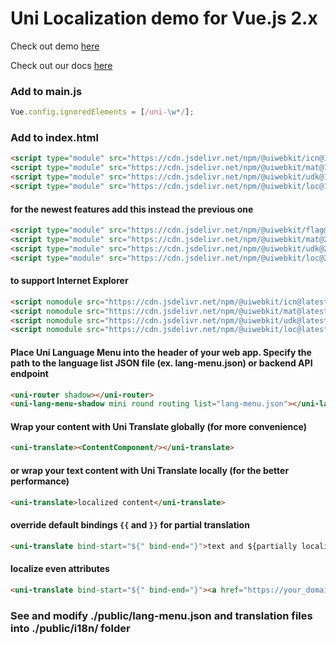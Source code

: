 # Uni Localization demo for Vue.js 2.x

Check out demo [here](https://uiwebkit.github.io/vue-loco-2.x/)

Check out our docs [here](https://uiwebkit.com/wgt/loc/1)

### Add to main.js

```js
Vue.config.ignoredElements = [/uni-\w*/];
```

### Add to index.html

```html
<script type="module" src="https://cdn.jsdelivr.net/npm/@uiwebkit/icn@1.1.1/dist/icn/icn.esm.js"></script>
<script type="module" src="https://cdn.jsdelivr.net/npm/@uiwebkit/mat@1.2.1/dist/mat.esm.js"></script>
<script type="module" src="https://cdn.jsdelivr.net/npm/@uiwebkit/udk@1.3.3/dist/udk.esm.js"></script>
<script type="module" src="https://cdn.jsdelivr.net/npm/@uiwebkit/loc@1.1.5/dist/loc/loc.esm.js"></script>
```

#### for the newest features add this instead the previous one

```html
<script type="module" src="https://cdn.jsdelivr.net/npm/@uiwebkit/flag@0.0.1/dist/flag/flag.esm.js"></script>
<script type="module" src="https://cdn.jsdelivr.net/npm/@uiwebkit/mat@2.0.0-1/dist/mat.esm.js"></script>
<script type="module" src="https://cdn.jsdelivr.net/npm/@uiwebkit/udk@2.0.0-0/dist/udk.esm.js"></script>
<script type="module" src="https://cdn.jsdelivr.net/npm/@uiwebkit/loc@2.0.0-1/dist/loc/loc.esm.js"></script>
```

#### to support Internet Explorer

```html
<script nomodule src="https://cdn.jsdelivr.net/npm/@uiwebkit/icn@latest/dist/icn/icn.js"></script>
<script nomodule src="https://cdn.jsdelivr.net/npm/@uiwebkit/mat@latest/dist/mat.js"></script>
<script nomodule src="https://cdn.jsdelivr.net/npm/@uiwebkit/udk@latest/dist/udk.js"></script>
<script nomodule src="https://cdn.jsdelivr.net/npm/@uiwebkit/loc@latest/dist/loc/loc.js"></script>
```

#### Place Uni Language Menu into the header of your web app. Specify the path to the language list JSON file (ex. lang-menu.json) or backend API endpoint

```html
<uni-router shadow></uni-router>
<uni-lang-menu-shadow mini round routing list="lang-menu.json"></uni-lang-menu-shadow>
```

#### Wrap your content with Uni Translate globally (for more convenience)

```html
<uni-translate><ContentComponent/></uni-translate>
```

#### or wrap your text content with Uni Translate locally (for the better performance)

```html
<uni-translate>localized content</uni-translate>
```

#### override default bindings `{{` and `}}` for partial translation

```html
<uni-translate bind-start="${" bind-end="}">text and ${partially localized}</uni-translate>
```

#### localize even attributes

```html
<uni-translate bind-start="${" bind-end="}"><a href="https://your_domain/${localized}">link</a></uni-translate>
```

### See and modify ./public/lang-menu.json and translation files into ./public/i18n/ folder
